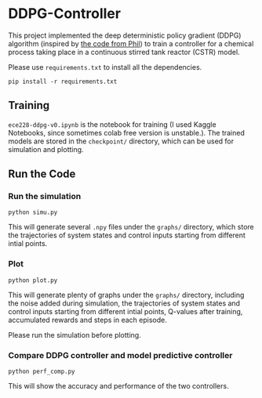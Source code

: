 # DDPG-Controller
This project implemented the  deep deterministic policy gradient \(DDPG\) algorithm \(inspired by [the code from Phil](https://www.youtube.com/watch?v=jDll4JSI-xo)\) to train a controller for a chemical process taking place in a continuous stirred tank reactor (CSTR) model.

Please use `requirements.txt` to install all the dependencies.
```shell
pip install -r requirements.txt
```

## Training
`ece228-ddpg-v0.ipynb` is the notebook for training \(I used Kaggle Notebooks, since sometimes colab free version is unstable.\). The trained models are stored in the `checkpoint/` directory, which can be used for simulation and plotting.

## Run the Code
### Run the simulation
```shell
python simu.py
```
This will generate several `.npy` files under the `graphs/` directory, which store the trajectories of system states and control inputs starting from different intial points.

### Plot
```shell
python plot.py
```
This will generate plenty of graphs under the `graphs/` directory, including the noise added during simulation, the trajectories of system states and control inputs starting from different intial points, Q-values after training, accumulated rewards and steps in each episode.

Please run the simulation before plotting.

### Compare DDPG controller and model predictive controller
```shell
python perf_comp.py
```
This will show the accuracy and performance of the two controllers.
